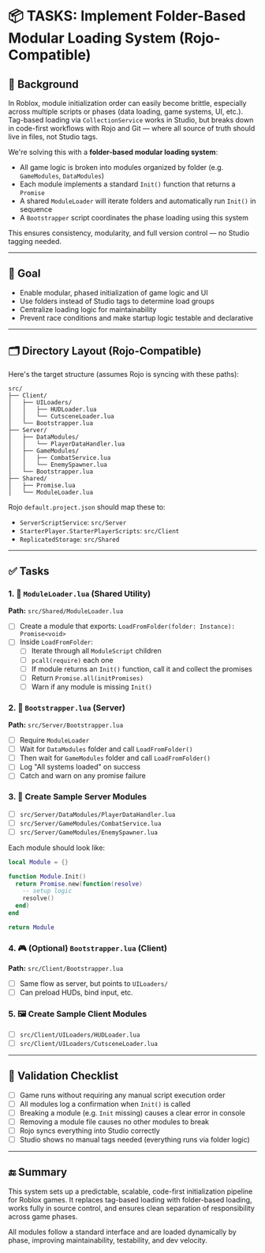 # 📦 TASKS: Implement Folder-Based Modular Loading System (Rojo-Compatible)

## 🧠 Background

In Roblox, module initialization order can easily become brittle, especially across multiple scripts or phases (data loading, game systems, UI, etc.). Tag-based loading via `CollectionService` works in Studio, but breaks down in code-first workflows with Rojo and Git — where all source of truth should live in files, not Studio tags.

We're solving this with a **folder-based modular loading system**:
- All game logic is broken into modules organized by folder (e.g. `GameModules`, `DataModules`)
- Each module implements a standard `Init()` function that returns a `Promise`
- A shared `ModuleLoader` will iterate folders and automatically run `Init()` in sequence
- A `Bootstrapper` script coordinates the phase loading using this system

This ensures consistency, modularity, and full version control — no Studio tagging needed.

---

## 🎯 Goal

- Enable modular, phased initialization of game logic and UI
- Use folders instead of Studio tags to determine load groups
- Centralize loading logic for maintainability
- Prevent race conditions and make startup logic testable and declarative

---

## 🗂 Directory Layout (Rojo-Compatible)

Here's the target structure (assumes Rojo is syncing with these paths):

```
src/
├── Client/
│   ├── UILoaders/
│   │   ├── HUDLoader.lua
│   │   └── CutsceneLoader.lua
│   └── Bootstrapper.lua
├── Server/
│   ├── DataModules/
│   │   └── PlayerDataHandler.lua
│   ├── GameModules/
│   │   ├── CombatService.lua
│   │   └── EnemySpawner.lua
│   └── Bootstrapper.lua
├── Shared/
│   ├── Promise.lua
│   └── ModuleLoader.lua
```

Rojo `default.project.json` should map these to:
- `ServerScriptService`: `src/Server`
- `StarterPlayer.StarterPlayerScripts`: `src/Client`
- `ReplicatedStorage`: `src/Shared`

---

## ✅ Tasks

### 1. 🔧 `ModuleLoader.lua` (Shared Utility)
**Path:** `src/Shared/ModuleLoader.lua`

- [ ] Create a module that exports: `LoadFromFolder(folder: Instance): Promise<void>`
- [ ] Inside `LoadFromFolder`:
  - [ ] Iterate through all `ModuleScript` children
  - [ ] `pcall(require)` each one
  - [ ] If module returns an `Init()` function, call it and collect the promises
  - [ ] Return `Promise.all(initPromises)`
  - [ ] Warn if any module is missing `Init()`

### 2. 🚀 `Bootstrapper.lua` (Server)
**Path:** `src/Server/Bootstrapper.lua`

- [ ] Require `ModuleLoader`
- [ ] Wait for `DataModules` folder and call `LoadFromFolder()`
- [ ] Then wait for `GameModules` folder and call `LoadFromFolder()`
- [ ] Log "All systems loaded" on success
- [ ] Catch and warn on any promise failure

### 3. 🧠 Create Sample Server Modules

- [ ] `src/Server/DataModules/PlayerDataHandler.lua`
- [ ] `src/Server/GameModules/CombatService.lua`
- [ ] `src/Server/GameModules/EnemySpawner.lua`

Each module should look like:

```lua
local Module = {}

function Module.Init()
  return Promise.new(function(resolve)
    -- setup logic
    resolve()
  end)
end

return Module
```

### 4. 🎮 (Optional) `Bootstrapper.lua` (Client)

**Path:** `src/Client/Bootstrapper.lua`

* [ ] Same flow as server, but points to `UILoaders/`
* [ ] Can preload HUDs, bind input, etc.

### 5. 🖼️ Create Sample Client Modules

* [ ] `src/Client/UILoaders/HUDLoader.lua`
* [ ] `src/Client/UILoaders/CutsceneLoader.lua`

---

## 🧪 Validation Checklist

* [ ] Game runs without requiring any manual script execution order
* [ ] All modules log a confirmation when `Init()` is called
* [ ] Breaking a module (e.g. `Init` missing) causes a clear error in console
* [ ] Removing a module file causes no other modules to break
* [ ] Rojo syncs everything into Studio correctly
* [ ] Studio shows no manual tags needed (everything runs via folder logic)

---

## 🔚 Summary

This system sets up a predictable, scalable, code-first initialization pipeline for Roblox games. It replaces tag-based loading with folder-based loading, works fully in source control, and ensures clean separation of responsibility across game phases.

All modules follow a standard interface and are loaded dynamically by phase, improving maintainability, testability, and dev velocity. 